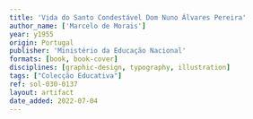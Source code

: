 ```yaml
---
title: 'Vida do Santo Condestável Dom Nuno Álvares Pereira'
author_name: ['Marcelo de Morais']
year: y1955
origin: Portugal
publisher: 'Ministério da Educação Nacional'
formats: [book, book-cover]
disciplines: [graphic-design, typography, illustration]
tags: ["Colecção Educativa"]
ref: sol-030-0137
layout: artifact
date_added: 2022-07-04
---
```

